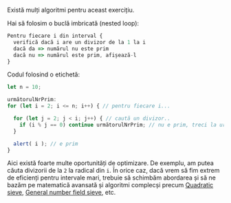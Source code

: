 Există mulți algoritmi pentru aceast exercițiu.

Hai să folosim o buclă imbricată (nested loop):

```js
Pentru fiecare i din interval {
  verifică dacă i are un divizor de la 1 la i
  dacă da => numărul nu este prim
  dacă nu => numărul este prim, afișează-l
}
```

Codul folosind o etichetă:

```js run
let n = 10;

următorulNrPrim:
for (let i = 2; i <= n; i++) { // pentru fiecare i...

  for (let j = 2; j < i; j++) { // caută un divizor..
    if (i % j == 0) continue următorulNrPrim; // nu e prim, treci la următorul i
  }

  alert( i ); // e prim
}
```

Aici există foarte multe oportunități de optimizare. De exemplu, am putea căuta divizorii de la `2` la radical din `i`. În orice caz, dacă vrem să fim extrem de eficienți pentru intervale mari, trebuie să schimbăm abordarea și să ne bazăm pe matematică avansată și algoritmi complecși precum [Quadratic sieve](https://en.wikipedia.org/wiki/Quadratic_sieve), [General number field sieve](https://en.wikipedia.org/wiki/General_number_field_sieve), etc.
